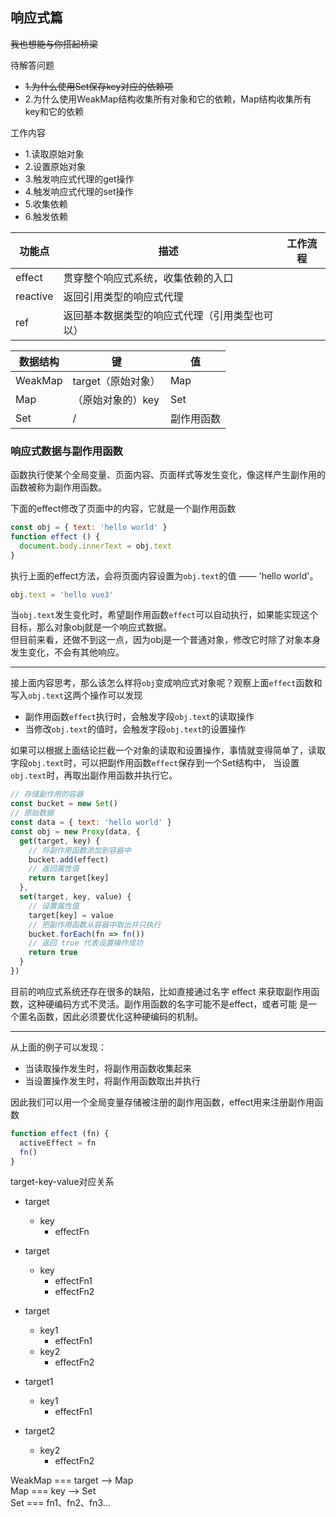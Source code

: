 ## 响应式篇

~~我也想能与你搭起桥梁~~

待解答问题  
 - ~~1.为什么使用Set保存key对应的依赖项~~
 - 2.为什么使用WeakMap结构收集所有对象和它的依赖，Map结构收集所有key和它的依赖

工作内容
 - 1.读取原始对象
 - 2.设置原始对象
 - 3.触发响应式代理的get操作
 - 4.触发响应式代理的set操作
 - 5.收集依赖
 - 6.触发依赖

|     功能点    |                     描述                        |     工作流程     |
|--------------|------------------------------------------------|----------------|
|    effect    |          贯穿整个响应式系统，收集依赖的入口          |                |
|   reactive   |             返回引用类型的响应式代理               |                |
|      ref     |    返回基本数据类型的响应式代理（引用类型也可以）      |                |

|     数据结构   |               键              |               值                 |
|--------------|-------------------------------|---------------------------------|
|    WeakMap   |        target（原始对象）       |               Map               |
|      Map     |       （原始对象的）key         |                Set              |
|      Set     |                /             |             副作用函数            |

### 响应式数据与副作用函数

函数执行使某个全局变量、页面内容、页面样式等发生变化，像这样产生副作用的函数被称为副作用函数。  

下面的effect修改了页面中的内容，它就是一个副作用函数
```javascript
const obj = { text: 'hello world' }
function effect () {
  document.body.innerText = obj.text
}
```
执行上面的effect方法，会将页面内容设置为`obj.text`的值 —— 'hello world'。  
```javascript
obj.text = 'hello vue3'
```
当`obj.text`发生变化时，希望副作用函数`effect`可以自动执行，如果能实现这个目标，那么对象obj就是一个响应式数据。  
但目前来看，还做不到这一点，因为obj是一个普通对象，修改它时除了对象本身发生变化，不会有其他响应。

---

接上面内容思考，那么该怎么样将`obj`变成响应式对象呢？观察上面`effect`函数和写入`obj.text`这两个操作可以发现
 - 副作用函数`effect`执行时，会触发字段`obj.text`的读取操作  
 - 当修改`obj.text`的值时，会触发字段`obj.text`的设置操作

如果可以根据上面结论拦截一个对象的读取和设置操作，事情就变得简单了，读取字段`obj.text`时，可以把副作用函数`effect`保存到一个Set结构中，
当设置`obj.text`时，再取出副作用函数并执行它。

```javascript
// 存储副作用的容器
const bucket = new Set()
// 原始数据
const data = { text: 'hello world' }
const obj = new Proxy(data, {
  get(target, key) {
    // 将副作用函数添加到容器中
    bucket.add(effect)
    // 返回属性值
    return target[key]
  },
  set(target, key, value) {
    // 设置属性值
    target[key] = value
    // 把副作用函数从容器中取出并只执行
    bucket.forEach(fn => fn())
    // 返回 true 代表设置操作成功
    return true
  }
})
```

目前的响应式系统还存在很多的缺陷，比如直接通过名字 effect 来获取副作用函数，这种硬编码方式不灵活。副作用函数的名字可能不是effect，或者可能
是一个匿名函数，因此必须要优化这种硬编码的机制。  

---

从上面的例子可以发现：
 - 当读取操作发生时，将副作用函数收集起来
 - 当设置操作发生时，将副作用函数取出并执行

因此我们可以用一个全局变量存储被注册的副作用函数，effect用来注册副作用函数

```javascript
function effect (fn) {
  activeEffect = fn
  fn()
}
```

target-key-value对应关系

 - target
   - key
     - effectFn

 - target
   - key
     - effectFn1
     - effectFn2
     
 - target
   - key1
     - effectFn1
   - key2
     - effectFn2
 
 - target1
   - key1
     - effectFn1
 - target2
   - key2
     - effectFn2

 WeakMap === target --> Map  
 Map === key --> Set  
 Set === fn1、fn2、fn3...


